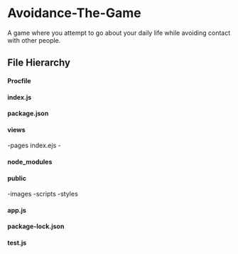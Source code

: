 # Avoidance-The-Game
A game where you attempt to go about your daily life while avoiding contact with
other people.

## File Hierarchy 

#### Procfile

#### index.js

#### package.json

#### views
  -pages
    index.ejs - 

#### node\_modules

#### public
  -images
  -scripts
  -styles

#### app.js

#### package-lock.json

#### test.js
